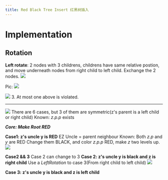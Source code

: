 ```yaml
---
title: Red Black Tree Insert 红黑树插入
---
```

# Implementation
## Rotation
**Left rotate**: 2 nodes with 3 childrens, childrens have same relative postion, and move underneath nodes from right child to left child. Exchange the 2 nodes.
![](https://s2.loli.net/2022/03/17/eUDub1xCtgEa4Nl.png)

Pic: 
![](https://s2.loli.net/2022/03/17/v7bPs3Al6CJXRpF.png)

![](https://s2.loli.net/2022/03/17/1cdhUVsznaRpoAB.png)
3. At most one above is violated.
___
![](https://s2.loli.net/2022/03/17/fG8xQmsp763VuXi.png)
There are 6 cases, but 3 of them are symmetric(z's parent is a left child or right child)
Known: *z.p.p* exists 

***Core: Make Root RED***

**Case1: z's uncle y is RED** EZ
Uncle = parent neighbour
Known: Both *z.p* and *y* are RED
Change them BLACK, and color *z.p.p* RED, make *z* two levels up.
![](https://s2.loli.net/2022/03/18/cGNoWEjYXItrKsS.png)


**Case2 && 3**
Case 2 can change to 3
**Case 2: z's uncle y is black and z is right child**
Use a *LeftRotation* to case 3(From right child to left child)
![](https://s2.loli.net/2022/03/18/CyevFta85u7TIEQ.png)
 
**Case 3: z's uncle y is black and z is left child**
